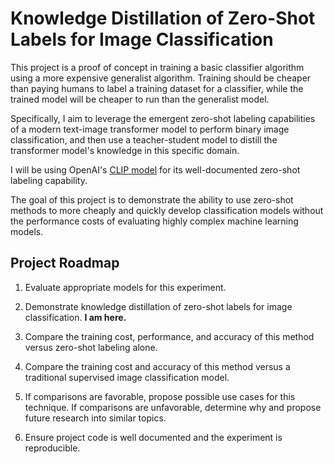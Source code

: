 # Knowledge Distillation of Zero-Shot Labels for Image Classification

This project is a proof of concept in training a basic classifier algorithm using a more expensive generalist algorithm. Training should be cheaper than paying humans to label a training dataset for a classifier, while the trained model will be cheaper to run than the generalist model.

Specifically, I aim to leverage the emergent zero-shot labeling capabilities of a modern text-image transformer model to perform binary image classification, and then use a teacher-student model to distill the transformer model's knowledge in this specific domain.

I will be using OpenAI's [CLIP model](https://huggingface.co/openai/clip-vit-large-patch14) for its well-documented zero-shot labeling capability.

The goal of this project is to demonstrate the ability to use zero-shot methods to more cheaply and quickly develop classification models without the performance costs of evaluating highly complex machine learning models.

## Project Roadmap

1. Evaluate appropriate models for this experiment.

2. Demonstrate knowledge distillation of zero-shot labels for image classification. **I am here.**

3. Compare the training cost, performance, and accuracy of this method versus zero-shot labeling alone.

4. Compare the training cost and accuracy of this method versus a traditional supervised image classification model.

5. If comparisons are favorable, propose possible use cases for this technique. If comparisons are unfavorable, determine why and propose future research into similar topics.

6. Ensure project code is well documented and the experiment is reproducible.